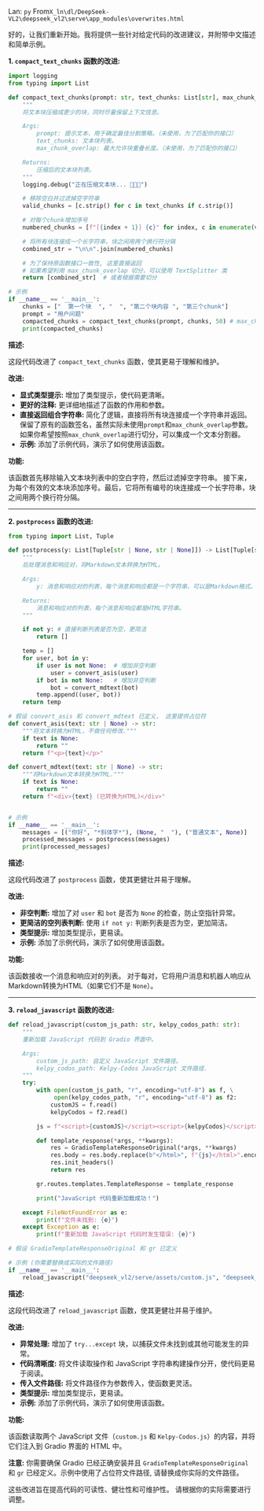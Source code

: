 Lan: `py` From`X_ln\dl/DeepSeek-VL2\deepseek_vl2\serve\app_modules\overwrites.html`

好的，让我们重新开始。我将提供一些针对给定代码的改进建议，并附带中文描述和简单示例。

**1. `compact_text_chunks` 函数的改进:**

```python
import logging
from typing import List

def compact_text_chunks(prompt: str, text_chunks: List[str], max_chunk_overlap: int) -> List[str]:
    """
    将文本块压缩成更少的块，同时尽量保留上下文信息。

    Args:
        prompt: 提示文本，用于确定最佳分割策略。（未使用，为了匹配你的接口）
        text_chunks: 文本块列表。
        max_chunk_overlap: 最大允许块重叠长度。（未使用，为了匹配你的接口）

    Returns:
        压缩后的文本块列表。
    """
    logging.debug("正在压缩文本块... 🚀🚀🚀")

    # 移除空白并过滤掉空字符串
    valid_chunks = [c.strip() for c in text_chunks if c.strip()]

    # 对每个chunk增加序号
    numbered_chunks = [f"[{index + 1}] {c}" for index, c in enumerate(valid_chunks)]

    # 将所有块连接成一个长字符串，块之间用两个换行符分隔
    combined_str = "\n\n".join(numbered_chunks)

    # 为了保持原函数接口一致性, 这里直接返回
    # 如果希望利用 max_chunk_overlap 切分，可以使用 TextSplitter 类
    return [combined_str]  # 或者根据需要切分

# 示例
if __name__ == '__main__':
    chunks = ["  第一个块  ", "  ", "第二个块内容 ", "第三个chunk"]
    prompt = "用户问题"
    compacted_chunks = compact_text_chunks(prompt, chunks, 50) # max_chunk_overlap 未使用
    print(compacted_chunks)
```

**描述:**

这段代码改进了 `compact_text_chunks` 函数，使其更易于理解和维护。

**改进:**

*   **显式类型提示:**  增加了类型提示，使代码更清晰。
*   **更好的注释:**  更详细地描述了函数的作用和参数。
*   **直接返回组合字符串:** 简化了逻辑，直接将所有块连接成一个字符串并返回。  保留了原有的函数签名，虽然实际未使用`prompt`和`max_chunk_overlap`参数。如果你希望按照`max_chunk_overlap`进行切分，可以集成一个文本分割器。
*   **示例:** 添加了示例代码，演示了如何使用该函数。

**功能:**

该函数首先移除输入文本块列表中的空白字符，然后过滤掉空字符串。 接下来，为每个有效的文本块添加序号。最后，它将所有编号的块连接成一个长字符串，块之间用两个换行符分隔。

---

**2. `postprocess` 函数的改进:**

```python
from typing import List, Tuple

def postprocess(y: List[Tuple[str | None, str | None]]) -> List[Tuple[str | None, str | None]]:
    """
    后处理消息和响应对，将Markdown文本转换为HTML。

    Args:
        y: 消息和响应对的列表，每个消息和响应都是一个字符串，可以是Markdown格式。

    Returns:
        消息和响应对的列表，每个消息和响应都是HTML字符串。
    """

    if not y: # 直接判断列表是否为空，更简洁
        return []

    temp = []
    for user, bot in y:
        if user is not None:  # 增加非空判断
            user = convert_asis(user)
        if bot is not None:   # 增加非空判断
            bot = convert_mdtext(bot)
        temp.append((user, bot))
    return temp

# 假设 convert_asis 和 convert_mdtext 已定义， 这里提供占位符
def convert_asis(text: str | None) -> str:
    """将文本转换为HTML，不做任何修改."""
    if text is None:
        return ""
    return f"<p>{text}</p>"

def convert_mdtext(text: str | None) -> str:
    """将Markdown文本转换为HTML."""
    if text is None:
        return ""
    return f"<div>{text} (已转换为HTML)</div>"


# 示例
if __name__ == '__main__':
    messages = [("你好", "*斜体字*"), (None, "  "), ("普通文本", None)]
    processed_messages = postprocess(messages)
    print(processed_messages)
```

**描述:**

这段代码改进了 `postprocess` 函数，使其更健壮并易于理解。

**改进:**

*   **非空判断:** 增加了对 `user` 和 `bot` 是否为 `None` 的检查，防止空指针异常。
*   **更简洁的空列表判断:** 使用 `if not y:` 判断列表是否为空，更加简洁。
*   **类型提示:** 增加类型提示，更易读。
*   **示例:**  添加了示例代码，演示了如何使用该函数。

**功能:**

该函数接收一个消息和响应对的列表。 对于每对，它将用户消息和机器人响应从Markdown转换为HTML（如果它们不是 `None`）。

---

**3. `reload_javascript` 函数的改进:**

```python
def reload_javascript(custom_js_path: str, kelpy_codos_path: str):
    """
    重新加载 JavaScript 代码到 Gradio 界面中。

    Args:
        custom_js_path: 自定义 JavaScript 文件路径。
        kelpy_codos_path: Kelpy-Codos JavaScript 文件路径.
    """
    try:
        with open(custom_js_path, "r", encoding="utf-8") as f, \
             open(kelpy_codos_path, "r", encoding="utf-8") as f2:
            customJS = f.read()
            kelpyCodos = f2.read()

        js = f"<script>{customJS}</script><script>{kelpyCodos}</script>"

        def template_response(*args, **kwargs):
            res = GradioTemplateResponseOriginal(*args, **kwargs)
            res.body = res.body.replace(b"</html>", f"{js}</html>".encode("utf8"))
            res.init_headers()
            return res

        gr.routes.templates.TemplateResponse = template_response

        print("JavaScript 代码重新加载成功！")

    except FileNotFoundError as e:
        print(f"文件未找到: {e}")
    except Exception as e:
        print(f"重新加载 JavaScript 代码时发生错误: {e}")

# 假设 GradioTemplateResponseOriginal 和 gr 已定义

# 示例 (你需要替换成实际的文件路径)
if __name__ == '__main__':
    reload_javascript("deepseek_vl2/serve/assets/custom.js", "deepseek_vl2/serve/assets/Kelpy-Codos.js")

```

**描述:**

这段代码改进了 `reload_javascript` 函数，使其更健壮并易于维护。

**改进:**

*   **异常处理:**  增加了 `try...except` 块，以捕获文件未找到或其他可能发生的异常。
*   **代码清晰度:**  将文件读取操作和 JavaScript 字符串构建操作分开，使代码更易于阅读。
*   **传入文件路径:**  将文件路径作为参数传入，使函数更灵活。
*   **类型提示:** 增加类型提示，更易读。
*   **示例:** 添加了示例代码，演示了如何使用该函数。

**功能:**

该函数读取两个 JavaScript 文件（`custom.js` 和 `Kelpy-Codos.js`）的内容，并将它们注入到 Gradio 界面的 HTML 中。

**注意:**  你需要确保 Gradio 已经正确安装并且 `GradioTemplateResponseOriginal` 和 `gr` 已经定义。示例中使用了占位符文件路径, 请替换成你实际的文件路径。

这些改进旨在提高代码的可读性、健壮性和可维护性。 请根据你的实际需要进行调整。

